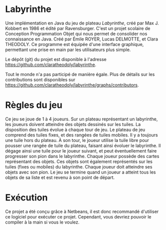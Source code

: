 # Labyrinthe
Une implémentation en Java du jeu de plateau *Labyrinthe*, créé par Max J. Kobbert en 1986 et édité par Ravensburger. 
C'est un projet scolaire de Conception Programmation Objet qui nous permet de consolider nos connaissance en Java.
Créé par Émile ROYER, Lucas DELMOTTE, et Clara THEODOLY.
Ce programme est équipée d'une interface graphique, permettant une prise en main par les utilisateurs plus simple.

Le dépôt (git) du projet est disponible à l'adresse https://github.com/claratheodoly/labyrinthe.

Tout le monde n'a pas participé de manière égale. Plus de détails sur les contributions sont disponibles sur https://github.com/claratheodoly/labyrinthe/graphs/contributors.

# Règles du jeu
Ce jeu se joue de 1 à 4 joueurs. Sur un plateau représentant un labyrinthe, les joueurs doivent atteindre des objets dessinés sur les tuiles. La disposition des tuiles évolue à chaque tour de jeu. Le plateau de jeu comprend des tuiles fixes, et des rangées de tuiles mobiles. Il y a toujours une tuile hors du plateau. À son tour, le joueur utilise la tuile libre pour pousser une rangée de tuile du plateau, faisant ainsi évoluer le labyrinthe. Il dégage ainsi une tuile pour le joueur
suivant, et peut éventuellement faire progresser son pion dans le labyrinthe. Chaque joueur possède des cartes représentant des objets. Ces objets sont également représentés sur les tuiles (fixes ou mobiles) du labyrinthe. Chaque joueur doit atteindre ses objets avec son pion. Le jeu se termine quand un joueur a atteint tous les objets de sa liste et est revenu à son point de départ.

# Exécution
Ce projet a été conçu grâce à Netbeans, il est donc recommandé d'utiliser ce logiciel pour exécuter ce projet. Cependant, vous devriez pouvoir le compiler à la main si vous le voulez.
